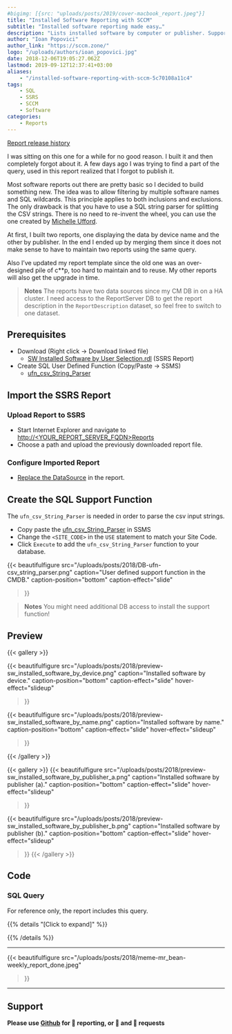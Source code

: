 ```yaml
---
#bigimg: [{src: "uploads/posts/2019/cover-macbook_report.jpeg"}]
title: "Installed Software Reporting with SCCM"
subtitle: "Installed software reporting made easy…"
description: "Lists installed software by computer or publisher. Supports filtering and exclusions by multiple software names using comma separated values and wildcards."
author: "Ioan Popovici"
author_link: "https://sccm.zone/"
logo: "/uploads/authors/ioan_popovici.jpg"
date: 2018-12-06T19:05:27.062Z
lastmod: 2019-09-12T12:37:41+03:00
aliases:
    - "/installed-software-reporting-with-sccm-5c70108a11c4"
tags:
    - SQL
    - SSRS
    - SCCM
    - Software
categories:
    - Reports
---
```


[Report release history](http://SCCM.Zone/sw-installed-software-by-user-selection-changelog)

I was sitting on this one for a while for no good reason. I built it and then completely forgot about it. A few days ago I was trying to find a part of the query, used in this report realized that I forgot to publish it.

Most software reports out there are pretty basic so I decided to build something new. The idea was to allow filtering by multiple software names and SQL wildcards. This principle applies to both inclusions and exclusions. The only drawback is that you have to use a SQL string parser for splitting the CSV strings. There is no need to re-invent the wheel, you can use the one created by [Michelle Ufford](http://hadoopsie.com).

At first, I built two reports, one displaying the data by device name and the other by publisher. In the end I ended up by merging them since it does not make sense to have to maintain two reports using the same query.

Also I’ve updated my report template since the old one was an over-designed pile of c**p, too hard to maintain and to reuse. My other reports will also get the upgrade in time.

> **Notes**
> The reports have two data sources since my CM DB in on a HA cluster. I need access to the ReportServer DB to get the report description in the `ReportDescription` dataset, so feel free to switch to one dataset.

## Prerequisites

* Download (Right click → Download linked file)
  * [SW Installed Software by User Selection.rdl](https://raw.githubusercontent.com/SCCM-Zone/sccm-zone.github.io/master/Reporting/Software/SW%20Installed%20Software%20by%20User%20Selection/SW%20Installed%20Software%20by%20User%20Selection.rdl) (SSRS Report)
* Create SQL User Defined Function (Copy/Paste → SSMS)
  * [ufn_csv_String_Parser](#sql-user-defined-function)

## Import the SSRS Report

### Upload Report to SSRS

* Start Internet Explorer and navigate to [http://&lt;YOUR_REPORT_SERVER_FQDN&gt;Reports](http://en.wikipedia.org/wiki/Fully_qualified_domain_name)
* Choose a path and upload the previously downloaded report file.

### Configure Imported Report

* [Replace the DataSource](https://joshheffner.com/how-to-import-additional-software-update-reports-in-sccm/) in the report.

## Create the SQL Support Function

The `ufn_csv_String_Parser` is needed in order to parse the csv input strings.

* Copy paste the [ufn_csv_String_Parser](#ufn-csv-string-parser) in SSMS
* Change the `<SITE_CODE>` in the `USE` statement to match your Site Code.
* Click `Execute` to add the `ufn_csv_String_Parser` function to your database.

{{<
    beautifulfigure src="/uploads/posts/2018/DB-ufn-csv_string_parser.png"
    caption="User defined support function in the CMDB."
    caption-position="bottom" caption-effect="slide"
>}}

> **Notes**
> You might need additional DB access to install the support function!

## Preview

{{< gallery >}}

{{<
    beautifulfigure src="/uploads/posts/2018/preview-sw_installed_software_by_device.png"
    caption="Installed software by device."
    caption-position="bottom" caption-effect="slide"
    hover-effect="slideup"
>}}

{{<
    beautifulfigure src="/uploads/posts/2018/preview-sw_installed_software_by_name.png"
    caption="Installed software by name."
    caption-position="bottom" caption-effect="slide"
    hover-effect="slideup"
>}}

{{< /gallery >}}

{{< gallery >}}
{{<
    beautifulfigure src="/uploads/posts/2018/preview-sw_installed_software_by_publisher_a.png"
    caption="Installed software by publisher (a)."
    caption-position="bottom" caption-effect="slide"
    hover-effect="slideup"
>}}

{{<
    beautifulfigure src="/uploads/posts/2018/preview-sw_installed_software_by_publisher_b.png"
    caption="Installed software by publisher (b)."
    caption-position="bottom" caption-effect="slide"
    hover-effect="slideup"
>}}
{{< /gallery >}}

## Code

### SQL Query

For reference only, the report includes this query.

{{% details "[Click to expand]" %}}
<script src="https://gist.github.com/Ioan-Popovici/.js"></script>
{{% /details %}}

***

{{<
    beautifulfigure src="/uploads/posts/2018/meme-mr_bean-weekly_report_done.jpeg"
>}}

***

## Support

**Please use [Github](http://SCCM.Zone/GIT) for 🐛 reporting, or 🌈 and 🦄 requests**
